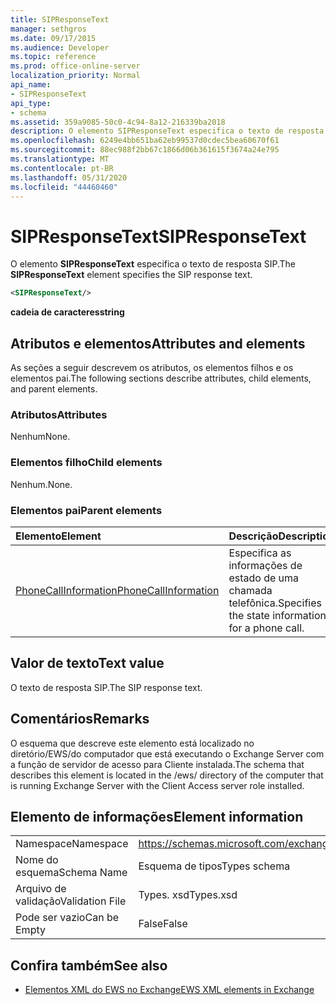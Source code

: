 ```yaml
---
title: SIPResponseText
manager: sethgros
ms.date: 09/17/2015
ms.audience: Developer
ms.topic: reference
ms.prod: office-online-server
localization_priority: Normal
api_name:
- SIPResponseText
api_type:
- schema
ms.assetid: 359a9085-50c0-4c94-8a12-216339ba2018
description: O elemento SIPResponseText especifica o texto de resposta SIP.
ms.openlocfilehash: 6249e4bb651ba62eb99537d0cdec5bea60670f61
ms.sourcegitcommit: 88ec988f2bb67c1866d06b361615f3674a24e795
ms.translationtype: MT
ms.contentlocale: pt-BR
ms.lasthandoff: 05/31/2020
ms.locfileid: "44460460"
---
```

# <a name="sipresponsetext"></a><span data-ttu-id="8a715-103">SIPResponseText</span><span class="sxs-lookup"><span data-stu-id="8a715-103">SIPResponseText</span></span>

<span data-ttu-id="8a715-104">O elemento **SIPResponseText** especifica o texto de resposta SIP.</span><span class="sxs-lookup"><span data-stu-id="8a715-104">The **SIPResponseText** element specifies the SIP response text.</span></span> 
  
```xml
<SIPResponseText/>
```

 <span data-ttu-id="8a715-105">**cadeia de caracteres**</span><span class="sxs-lookup"><span data-stu-id="8a715-105">**string**</span></span>
## <a name="attributes-and-elements"></a><span data-ttu-id="8a715-106">Atributos e elementos</span><span class="sxs-lookup"><span data-stu-id="8a715-106">Attributes and elements</span></span>

<span data-ttu-id="8a715-107">As seções a seguir descrevem os atributos, os elementos filhos e os elementos pai.</span><span class="sxs-lookup"><span data-stu-id="8a715-107">The following sections describe attributes, child elements, and parent elements.</span></span>
  
### <a name="attributes"></a><span data-ttu-id="8a715-108">Atributos</span><span class="sxs-lookup"><span data-stu-id="8a715-108">Attributes</span></span>

<span data-ttu-id="8a715-109">Nenhum</span><span class="sxs-lookup"><span data-stu-id="8a715-109">None.</span></span>
  
### <a name="child-elements"></a><span data-ttu-id="8a715-110">Elementos filho</span><span class="sxs-lookup"><span data-stu-id="8a715-110">Child elements</span></span>

<span data-ttu-id="8a715-111">Nenhum.</span><span class="sxs-lookup"><span data-stu-id="8a715-111">None.</span></span>
  
### <a name="parent-elements"></a><span data-ttu-id="8a715-112">Elementos pai</span><span class="sxs-lookup"><span data-stu-id="8a715-112">Parent elements</span></span>

|<span data-ttu-id="8a715-113">**Elemento**</span><span class="sxs-lookup"><span data-stu-id="8a715-113">**Element**</span></span>|<span data-ttu-id="8a715-114">**Descrição**</span><span class="sxs-lookup"><span data-stu-id="8a715-114">**Description**</span></span>|
|:-----|:-----|
|[<span data-ttu-id="8a715-115">PhoneCallInformation</span><span class="sxs-lookup"><span data-stu-id="8a715-115">PhoneCallInformation</span></span>](phonecallinformation.md) <br/> |<span data-ttu-id="8a715-116">Especifica as informações de estado de uma chamada telefônica.</span><span class="sxs-lookup"><span data-stu-id="8a715-116">Specifies the state information for a phone call.</span></span>  <br/> |
   
## <a name="text-value"></a><span data-ttu-id="8a715-117">Valor de texto</span><span class="sxs-lookup"><span data-stu-id="8a715-117">Text value</span></span>

<span data-ttu-id="8a715-118">O texto de resposta SIP.</span><span class="sxs-lookup"><span data-stu-id="8a715-118">The SIP response text.</span></span>
  
## <a name="remarks"></a><span data-ttu-id="8a715-119">Comentários</span><span class="sxs-lookup"><span data-stu-id="8a715-119">Remarks</span></span>

<span data-ttu-id="8a715-120">O esquema que descreve este elemento está localizado no diretório/EWS/do computador que está executando o Exchange Server com a função de servidor de acesso para Cliente instalada.</span><span class="sxs-lookup"><span data-stu-id="8a715-120">The schema that describes this element is located in the /ews/ directory of the computer that is running Exchange Server with the Client Access server role installed.</span></span>
  
## <a name="element-information"></a><span data-ttu-id="8a715-121">Elemento de informações</span><span class="sxs-lookup"><span data-stu-id="8a715-121">Element information</span></span>

|||
|:-----|:-----|
|<span data-ttu-id="8a715-122">Namespace</span><span class="sxs-lookup"><span data-stu-id="8a715-122">Namespace</span></span>  <br/> |https://schemas.microsoft.com/exchange/services/2006/types  <br/> |
|<span data-ttu-id="8a715-123">Nome do esquema</span><span class="sxs-lookup"><span data-stu-id="8a715-123">Schema Name</span></span>  <br/> |<span data-ttu-id="8a715-124">Esquema de tipos</span><span class="sxs-lookup"><span data-stu-id="8a715-124">Types schema</span></span>  <br/> |
|<span data-ttu-id="8a715-125">Arquivo de validação</span><span class="sxs-lookup"><span data-stu-id="8a715-125">Validation File</span></span>  <br/> |<span data-ttu-id="8a715-126">Types. xsd</span><span class="sxs-lookup"><span data-stu-id="8a715-126">Types.xsd</span></span>  <br/> |
|<span data-ttu-id="8a715-127">Pode ser vazio</span><span class="sxs-lookup"><span data-stu-id="8a715-127">Can be Empty</span></span>  <br/> |<span data-ttu-id="8a715-128">False</span><span class="sxs-lookup"><span data-stu-id="8a715-128">False</span></span>  <br/> |
   
## <a name="see-also"></a><span data-ttu-id="8a715-129">Confira também</span><span class="sxs-lookup"><span data-stu-id="8a715-129">See also</span></span>



- [<span data-ttu-id="8a715-130">Elementos XML do EWS no Exchange</span><span class="sxs-lookup"><span data-stu-id="8a715-130">EWS XML elements in Exchange</span></span>](ews-xml-elements-in-exchange.md)


